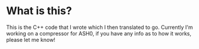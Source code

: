 # What is this?

This is the C++ code that I wrote which I then translated to go. Currently I'm working on a compressor for ASH0, if you have any info as to how it works, please let me know!